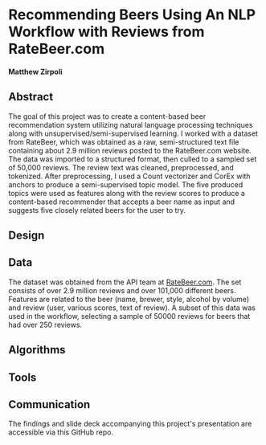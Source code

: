 # Recommending Beers Using An NLP Workflow with Reviews from RateBeer.com

#### Matthew Zirpoli

## Abstract
The goal of this project was to create a content-based beer recommendation system utilizing natural language processing techniques along with unsupervised/semi-supervised learning. I worked with a dataset from RateBeer, which was obtained as a raw, semi-structured text file containing about 2.9 million reviews posted to the RateBeer.com website. The data was imported to a structured format, then culled to a sampled set of 50,000 reviews. The review text was cleaned, preprocessed, and tokenized. After preprocessing, I used a Count vectorizer and CorEx with anchors to produce a semi-supervised topic model. The five produced topics were used as features along with the review scores to produce a content-based recommender that accepts a beer name as input and suggests five closely related beers for the user to try.

## Design


## Data
The dataset was obtained from the API team at [RateBeer.com](ratebeer.com). The set consists of over 2.9 million reviews and over 101,000 different beers. Features are related to the beer (name, brewer, style, alcohol by volume) and review (user, various scores, text of review). A subset of this data was used in the workflow, selecting a sample of 50000 reviews for beers that had over 250 reviews. 
## Algorithms

## Tools

## Communication
The findings and slide deck accompanying this project's presentation are accessible via this GitHub repo.
